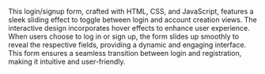 This login/signup form, crafted with HTML, CSS, and JavaScript, features a sleek sliding effect to toggle between login and account creation views. The interactive design incorporates hover effects to enhance user experience. When users choose to log in or sign up, the form slides up smoothly to reveal the respective fields, providing a dynamic and engaging interface. This form ensures a seamless transition between login and registration, making it intuitive and user-friendly.
